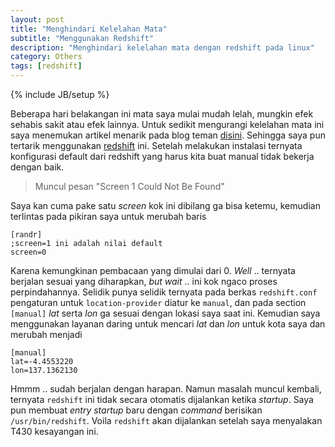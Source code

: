 ```yaml
---
layout: post
title: "Menghindari Kelelahan Mata"
subtitle: "Menggunakan Redshift"
description: "Menghindari kelelahan mata dengan redshift pada linux"
category: Others
tags: [redshift]
---
```

{% include JB/setup %}

Beberapa hari belakangan ini mata saya mulai mudah lelah, mungkin efek sehabis sakit atau efek lainnya. Untuk sedikit mengurangi kelelahan mata ini saya menemukan artikel menarik pada blog teman [disini](https://yogayudistira.id/linux/2016/11/14/menghindari-kelelahan-mata-menggunakan-redshift.html). Sehingga saya pun tertarik menggunakan [redshift](https://github.com/jonls/redshift/releases/) ini. Setelah melakukan instalasi ternyata konfigurasi default dari redshift yang harus kita buat manual tidak bekerja dengan baik.

> Muncul pesan "Screen 1 Could Not Be Found"

Saya kan cuma pake satu _screen_ kok ini dibilang ga bisa ketemu, kemudian terlintas pada pikiran saya untuk merubah baris 

    [randr]
    ;screen=1 ini adalah nilai default
    screen=0

Karena kemungkinan pembacaan yang dimulai dari 0. _Well_ .. ternyata berjalan sesuai yang diharapkan, _but wait_ .. ini kok ngaco proses perpindahannya. Selidik punya selidik ternyata pada berkas `redshift.conf` pengaturan untuk `location-provider` diatur ke `manual`, dan pada section `[manual]` _lat_ serta _lon_ ga sesuai dengan lokasi saya saat ini. Kemudian saya menggunakan layanan daring untuk mencari _lat_ dan _lon_ untuk kota saya dan merubah menjadi

    [manual]
    lat=-4.4553220
    lon=137.1362130

Hmmm .. sudah berjalan dengan harapan. Namun masalah muncul kembali, ternyata `redshift` ini tidak secara otomatis dijalankan ketika _startup_. Saya pun membuat _entry startup_ baru dengan _command_ berisikan `/usr/bin/redshift`. Voila `redshift` akan dijalankan setelah saya menyalakan T430 kesayangan ini.

